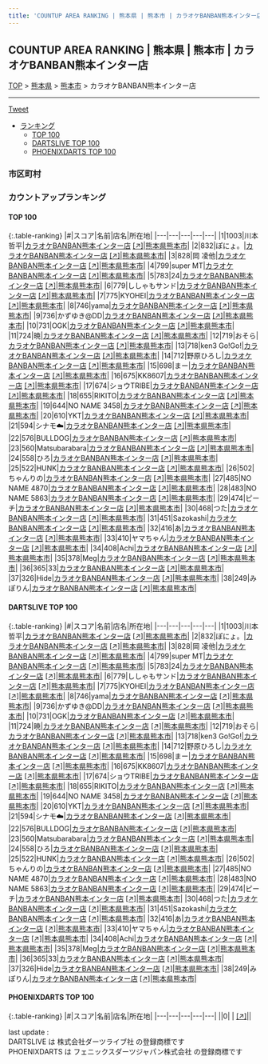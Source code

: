 ```yaml
---
title: 'COUNTUP AREA RANKING | 熊本県 | 熊本市 | カラオケBANBAN熊本インター店'
---
```

## COUNTUP AREA RANKING | 熊本県 | 熊本市 | カラオケBANBAN熊本インター店

[TOP](/darts/rank/) > [熊本県](/darts/rank/熊本県/) > [熊本市](/darts/rank/熊本県/熊本市/) > カラオケBANBAN熊本インター店

___

<a href="https://twitter.com/share?ref_src=twsrc%5Etfw" data-text="COUNTUP AREA RANKING | 熊本県熊本市カラオケBANBAN熊本インター店" class="twitter-share-button" data-hashtags="DARTSLIVE,PHOENIXDARTS,darts,ダーツ" data-show-count="false">Tweet</a>

* [ランキング](#カウントアップランキング)
    * [TOP 100](#top-100)
    * [DARTSLIVE TOP 100](#dartslive-top-100)
    * [PHOENIXDARTS TOP 100](#phoenixdarts-top-100)

### 市区町村

<ul>

</ul>

### カウントアップランキング

#### TOP 100



{:.table-ranking}
|#|スコア|名前|店名|所在地|
|---|---|---|---|---|
|1|1003|<span class="rank-name-dl">川本　哲平</span>|<a href="/darts/rank/shops/f7bfa46110ac5b4d0d9b047a20a7ba1e.html">カラオケBANBAN熊本インター店</a> <a href="https://search.dartslive.com/jp/shop/f7bfa46110ac5b4d0d9b047a20a7ba1e">[↗]</a>|<a href="/darts/rank/熊本県/熊本市">熊本県熊本市</a>|
|2|832|<span class="rank-name-dl">ぽにょ。</span>|<a href="/darts/rank/shops/f7bfa46110ac5b4d0d9b047a20a7ba1e.html">カラオケBANBAN熊本インター店</a> <a href="https://search.dartslive.com/jp/shop/f7bfa46110ac5b4d0d9b047a20a7ba1e">[↗]</a>|<a href="/darts/rank/熊本県/熊本市">熊本県熊本市</a>|
|3|828|<span class="rank-name-dl">岡 凌他</span>|<a href="/darts/rank/shops/f7bfa46110ac5b4d0d9b047a20a7ba1e.html">カラオケBANBAN熊本インター店</a> <a href="https://search.dartslive.com/jp/shop/f7bfa46110ac5b4d0d9b047a20a7ba1e">[↗]</a>|<a href="/darts/rank/熊本県/熊本市">熊本県熊本市</a>|
|4|799|<span class="rank-name-dl">super MT</span>|<a href="/darts/rank/shops/f7bfa46110ac5b4d0d9b047a20a7ba1e.html">カラオケBANBAN熊本インター店</a> <a href="https://search.dartslive.com/jp/shop/f7bfa46110ac5b4d0d9b047a20a7ba1e">[↗]</a>|<a href="/darts/rank/熊本県/熊本市">熊本県熊本市</a>|
|5|783|<span class="rank-name-dl">24</span>|<a href="/darts/rank/shops/f7bfa46110ac5b4d0d9b047a20a7ba1e.html">カラオケBANBAN熊本インター店</a> <a href="https://search.dartslive.com/jp/shop/f7bfa46110ac5b4d0d9b047a20a7ba1e">[↗]</a>|<a href="/darts/rank/熊本県/熊本市">熊本県熊本市</a>|
|6|779|<span class="rank-name-dl">ししゃもサンド</span>|<a href="/darts/rank/shops/f7bfa46110ac5b4d0d9b047a20a7ba1e.html">カラオケBANBAN熊本インター店</a> <a href="https://search.dartslive.com/jp/shop/f7bfa46110ac5b4d0d9b047a20a7ba1e">[↗]</a>|<a href="/darts/rank/熊本県/熊本市">熊本県熊本市</a>|
|7|775|<span class="rank-name-dl">KYOHEI</span>|<a href="/darts/rank/shops/f7bfa46110ac5b4d0d9b047a20a7ba1e.html">カラオケBANBAN熊本インター店</a> <a href="https://search.dartslive.com/jp/shop/f7bfa46110ac5b4d0d9b047a20a7ba1e">[↗]</a>|<a href="/darts/rank/熊本県/熊本市">熊本県熊本市</a>|
|8|746|<span class="rank-name-dl">yama</span>|<a href="/darts/rank/shops/f7bfa46110ac5b4d0d9b047a20a7ba1e.html">カラオケBANBAN熊本インター店</a> <a href="https://search.dartslive.com/jp/shop/f7bfa46110ac5b4d0d9b047a20a7ba1e">[↗]</a>|<a href="/darts/rank/熊本県/熊本市">熊本県熊本市</a>|
|9|736|<span class="rank-name-dl">かずゆき@DD</span>|<a href="/darts/rank/shops/f7bfa46110ac5b4d0d9b047a20a7ba1e.html">カラオケBANBAN熊本インター店</a> <a href="https://search.dartslive.com/jp/shop/f7bfa46110ac5b4d0d9b047a20a7ba1e">[↗]</a>|<a href="/darts/rank/熊本県/熊本市">熊本県熊本市</a>|
|10|731|<span class="rank-name-dl">OGK</span>|<a href="/darts/rank/shops/f7bfa46110ac5b4d0d9b047a20a7ba1e.html">カラオケBANBAN熊本インター店</a> <a href="https://search.dartslive.com/jp/shop/f7bfa46110ac5b4d0d9b047a20a7ba1e">[↗]</a>|<a href="/darts/rank/熊本県/熊本市">熊本県熊本市</a>|
|11|724|<span class="rank-name-dl">暁</span>|<a href="/darts/rank/shops/f7bfa46110ac5b4d0d9b047a20a7ba1e.html">カラオケBANBAN熊本インター店</a> <a href="https://search.dartslive.com/jp/shop/f7bfa46110ac5b4d0d9b047a20a7ba1e">[↗]</a>|<a href="/darts/rank/熊本県/熊本市">熊本県熊本市</a>|
|12|719|<span class="rank-name-dl">おそら</span>|<a href="/darts/rank/shops/f7bfa46110ac5b4d0d9b047a20a7ba1e.html">カラオケBANBAN熊本インター店</a> <a href="https://search.dartslive.com/jp/shop/f7bfa46110ac5b4d0d9b047a20a7ba1e">[↗]</a>|<a href="/darts/rank/熊本県/熊本市">熊本県熊本市</a>|
|13|718|<span class="rank-name-dl">ken3 Go!Go!</span>|<a href="/darts/rank/shops/f7bfa46110ac5b4d0d9b047a20a7ba1e.html">カラオケBANBAN熊本インター店</a> <a href="https://search.dartslive.com/jp/shop/f7bfa46110ac5b4d0d9b047a20a7ba1e">[↗]</a>|<a href="/darts/rank/熊本県/熊本市">熊本県熊本市</a>|
|14|712|<span class="rank-name-dl">野原ひろし</span>|<a href="/darts/rank/shops/f7bfa46110ac5b4d0d9b047a20a7ba1e.html">カラオケBANBAN熊本インター店</a> <a href="https://search.dartslive.com/jp/shop/f7bfa46110ac5b4d0d9b047a20a7ba1e">[↗]</a>|<a href="/darts/rank/熊本県/熊本市">熊本県熊本市</a>|
|15|698|<span class="rank-name-dl">まー</span>|<a href="/darts/rank/shops/f7bfa46110ac5b4d0d9b047a20a7ba1e.html">カラオケBANBAN熊本インター店</a> <a href="https://search.dartslive.com/jp/shop/f7bfa46110ac5b4d0d9b047a20a7ba1e">[↗]</a>|<a href="/darts/rank/熊本県/熊本市">熊本県熊本市</a>|
|16|675|<span class="rank-name-dl">KK8607</span>|<a href="/darts/rank/shops/f7bfa46110ac5b4d0d9b047a20a7ba1e.html">カラオケBANBAN熊本インター店</a> <a href="https://search.dartslive.com/jp/shop/f7bfa46110ac5b4d0d9b047a20a7ba1e">[↗]</a>|<a href="/darts/rank/熊本県/熊本市">熊本県熊本市</a>|
|17|674|<span class="rank-name-dl">ショウTRIBE</span>|<a href="/darts/rank/shops/f7bfa46110ac5b4d0d9b047a20a7ba1e.html">カラオケBANBAN熊本インター店</a> <a href="https://search.dartslive.com/jp/shop/f7bfa46110ac5b4d0d9b047a20a7ba1e">[↗]</a>|<a href="/darts/rank/熊本県/熊本市">熊本県熊本市</a>|
|18|655|<span class="rank-name-dl">RIKITO</span>|<a href="/darts/rank/shops/f7bfa46110ac5b4d0d9b047a20a7ba1e.html">カラオケBANBAN熊本インター店</a> <a href="https://search.dartslive.com/jp/shop/f7bfa46110ac5b4d0d9b047a20a7ba1e">[↗]</a>|<a href="/darts/rank/熊本県/熊本市">熊本県熊本市</a>|
|19|644|<span class="rank-name-dl">NO NAME 3458</span>|<a href="/darts/rank/shops/f7bfa46110ac5b4d0d9b047a20a7ba1e.html">カラオケBANBAN熊本インター店</a> <a href="https://search.dartslive.com/jp/shop/f7bfa46110ac5b4d0d9b047a20a7ba1e">[↗]</a>|<a href="/darts/rank/熊本県/熊本市">熊本県熊本市</a>|
|20|610|<span class="rank-name-dl">YKT</span>|<a href="/darts/rank/shops/f7bfa46110ac5b4d0d9b047a20a7ba1e.html">カラオケBANBAN熊本インター店</a> <a href="https://search.dartslive.com/jp/shop/f7bfa46110ac5b4d0d9b047a20a7ba1e">[↗]</a>|<a href="/darts/rank/熊本県/熊本市">熊本県熊本市</a>|
|21|594|<span class="rank-name-dl">シナモ☁️</span>|<a href="/darts/rank/shops/f7bfa46110ac5b4d0d9b047a20a7ba1e.html">カラオケBANBAN熊本インター店</a> <a href="https://search.dartslive.com/jp/shop/f7bfa46110ac5b4d0d9b047a20a7ba1e">[↗]</a>|<a href="/darts/rank/熊本県/熊本市">熊本県熊本市</a>|
|22|576|<span class="rank-name-dl">BULLDOG</span>|<a href="/darts/rank/shops/f7bfa46110ac5b4d0d9b047a20a7ba1e.html">カラオケBANBAN熊本インター店</a> <a href="https://search.dartslive.com/jp/shop/f7bfa46110ac5b4d0d9b047a20a7ba1e">[↗]</a>|<a href="/darts/rank/熊本県/熊本市">熊本県熊本市</a>|
|23|560|<span class="rank-name-dl">Matsubarabara</span>|<a href="/darts/rank/shops/f7bfa46110ac5b4d0d9b047a20a7ba1e.html">カラオケBANBAN熊本インター店</a> <a href="https://search.dartslive.com/jp/shop/f7bfa46110ac5b4d0d9b047a20a7ba1e">[↗]</a>|<a href="/darts/rank/熊本県/熊本市">熊本県熊本市</a>|
|24|558|<span class="rank-name-dl">ひろ</span>|<a href="/darts/rank/shops/f7bfa46110ac5b4d0d9b047a20a7ba1e.html">カラオケBANBAN熊本インター店</a> <a href="https://search.dartslive.com/jp/shop/f7bfa46110ac5b4d0d9b047a20a7ba1e">[↗]</a>|<a href="/darts/rank/熊本県/熊本市">熊本県熊本市</a>|
|25|522|<span class="rank-name-dl">HUNK</span>|<a href="/darts/rank/shops/f7bfa46110ac5b4d0d9b047a20a7ba1e.html">カラオケBANBAN熊本インター店</a> <a href="https://search.dartslive.com/jp/shop/f7bfa46110ac5b4d0d9b047a20a7ba1e">[↗]</a>|<a href="/darts/rank/熊本県/熊本市">熊本県熊本市</a>|
|26|502|<span class="rank-name-dl">ちゃんりの</span>|<a href="/darts/rank/shops/f7bfa46110ac5b4d0d9b047a20a7ba1e.html">カラオケBANBAN熊本インター店</a> <a href="https://search.dartslive.com/jp/shop/f7bfa46110ac5b4d0d9b047a20a7ba1e">[↗]</a>|<a href="/darts/rank/熊本県/熊本市">熊本県熊本市</a>|
|27|485|<span class="rank-name-dl">NO NAME 4870</span>|<a href="/darts/rank/shops/f7bfa46110ac5b4d0d9b047a20a7ba1e.html">カラオケBANBAN熊本インター店</a> <a href="https://search.dartslive.com/jp/shop/f7bfa46110ac5b4d0d9b047a20a7ba1e">[↗]</a>|<a href="/darts/rank/熊本県/熊本市">熊本県熊本市</a>|
|28|483|<span class="rank-name-dl">NO NAME 5863</span>|<a href="/darts/rank/shops/f7bfa46110ac5b4d0d9b047a20a7ba1e.html">カラオケBANBAN熊本インター店</a> <a href="https://search.dartslive.com/jp/shop/f7bfa46110ac5b4d0d9b047a20a7ba1e">[↗]</a>|<a href="/darts/rank/熊本県/熊本市">熊本県熊本市</a>|
|29|474|<span class="rank-name-dl">ピーチ</span>|<a href="/darts/rank/shops/f7bfa46110ac5b4d0d9b047a20a7ba1e.html">カラオケBANBAN熊本インター店</a> <a href="https://search.dartslive.com/jp/shop/f7bfa46110ac5b4d0d9b047a20a7ba1e">[↗]</a>|<a href="/darts/rank/熊本県/熊本市">熊本県熊本市</a>|
|30|468|<span class="rank-name-dl">つた</span>|<a href="/darts/rank/shops/f7bfa46110ac5b4d0d9b047a20a7ba1e.html">カラオケBANBAN熊本インター店</a> <a href="https://search.dartslive.com/jp/shop/f7bfa46110ac5b4d0d9b047a20a7ba1e">[↗]</a>|<a href="/darts/rank/熊本県/熊本市">熊本県熊本市</a>|
|31|451|<span class="rank-name-dl">Sazokashi</span>|<a href="/darts/rank/shops/f7bfa46110ac5b4d0d9b047a20a7ba1e.html">カラオケBANBAN熊本インター店</a> <a href="https://search.dartslive.com/jp/shop/f7bfa46110ac5b4d0d9b047a20a7ba1e">[↗]</a>|<a href="/darts/rank/熊本県/熊本市">熊本県熊本市</a>|
|32|416|<span class="rank-name-dl">あ</span>|<a href="/darts/rank/shops/f7bfa46110ac5b4d0d9b047a20a7ba1e.html">カラオケBANBAN熊本インター店</a> <a href="https://search.dartslive.com/jp/shop/f7bfa46110ac5b4d0d9b047a20a7ba1e">[↗]</a>|<a href="/darts/rank/熊本県/熊本市">熊本県熊本市</a>|
|33|410|<span class="rank-name-dl">ヤマちゃん</span>|<a href="/darts/rank/shops/f7bfa46110ac5b4d0d9b047a20a7ba1e.html">カラオケBANBAN熊本インター店</a> <a href="https://search.dartslive.com/jp/shop/f7bfa46110ac5b4d0d9b047a20a7ba1e">[↗]</a>|<a href="/darts/rank/熊本県/熊本市">熊本県熊本市</a>|
|34|408|<span class="rank-name-dl">Achi</span>|<a href="/darts/rank/shops/f7bfa46110ac5b4d0d9b047a20a7ba1e.html">カラオケBANBAN熊本インター店</a> <a href="https://search.dartslive.com/jp/shop/f7bfa46110ac5b4d0d9b047a20a7ba1e">[↗]</a>|<a href="/darts/rank/熊本県/熊本市">熊本県熊本市</a>|
|35|378|<span class="rank-name-dl">Meg</span>|<a href="/darts/rank/shops/f7bfa46110ac5b4d0d9b047a20a7ba1e.html">カラオケBANBAN熊本インター店</a> <a href="https://search.dartslive.com/jp/shop/f7bfa46110ac5b4d0d9b047a20a7ba1e">[↗]</a>|<a href="/darts/rank/熊本県/熊本市">熊本県熊本市</a>|
|36|365|<span class="rank-name-dl">33</span>|<a href="/darts/rank/shops/f7bfa46110ac5b4d0d9b047a20a7ba1e.html">カラオケBANBAN熊本インター店</a> <a href="https://search.dartslive.com/jp/shop/f7bfa46110ac5b4d0d9b047a20a7ba1e">[↗]</a>|<a href="/darts/rank/熊本県/熊本市">熊本県熊本市</a>|
|37|326|<span class="rank-name-dl">Hide</span>|<a href="/darts/rank/shops/f7bfa46110ac5b4d0d9b047a20a7ba1e.html">カラオケBANBAN熊本インター店</a> <a href="https://search.dartslive.com/jp/shop/f7bfa46110ac5b4d0d9b047a20a7ba1e">[↗]</a>|<a href="/darts/rank/熊本県/熊本市">熊本県熊本市</a>|
|38|249|<span class="rank-name-dl">みぽりん</span>|<a href="/darts/rank/shops/f7bfa46110ac5b4d0d9b047a20a7ba1e.html">カラオケBANBAN熊本インター店</a> <a href="https://search.dartslive.com/jp/shop/f7bfa46110ac5b4d0d9b047a20a7ba1e">[↗]</a>|<a href="/darts/rank/熊本県/熊本市">熊本県熊本市</a>|


#### DARTSLIVE TOP 100



{:.table-ranking}
|#|スコア|名前|店名|所在地|
|---|---|---|---|---|
|1|1003|<span class="rank-name-dl">川本　哲平</span>|<a href="/darts/rank/shops/f7bfa46110ac5b4d0d9b047a20a7ba1e.html">カラオケBANBAN熊本インター店</a> <a href="https://search.dartslive.com/jp/shop/f7bfa46110ac5b4d0d9b047a20a7ba1e">[↗]</a>|<a href="/darts/rank/熊本県/熊本市">熊本県熊本市</a>|
|2|832|<span class="rank-name-dl">ぽにょ。</span>|<a href="/darts/rank/shops/f7bfa46110ac5b4d0d9b047a20a7ba1e.html">カラオケBANBAN熊本インター店</a> <a href="https://search.dartslive.com/jp/shop/f7bfa46110ac5b4d0d9b047a20a7ba1e">[↗]</a>|<a href="/darts/rank/熊本県/熊本市">熊本県熊本市</a>|
|3|828|<span class="rank-name-dl">岡 凌他</span>|<a href="/darts/rank/shops/f7bfa46110ac5b4d0d9b047a20a7ba1e.html">カラオケBANBAN熊本インター店</a> <a href="https://search.dartslive.com/jp/shop/f7bfa46110ac5b4d0d9b047a20a7ba1e">[↗]</a>|<a href="/darts/rank/熊本県/熊本市">熊本県熊本市</a>|
|4|799|<span class="rank-name-dl">super MT</span>|<a href="/darts/rank/shops/f7bfa46110ac5b4d0d9b047a20a7ba1e.html">カラオケBANBAN熊本インター店</a> <a href="https://search.dartslive.com/jp/shop/f7bfa46110ac5b4d0d9b047a20a7ba1e">[↗]</a>|<a href="/darts/rank/熊本県/熊本市">熊本県熊本市</a>|
|5|783|<span class="rank-name-dl">24</span>|<a href="/darts/rank/shops/f7bfa46110ac5b4d0d9b047a20a7ba1e.html">カラオケBANBAN熊本インター店</a> <a href="https://search.dartslive.com/jp/shop/f7bfa46110ac5b4d0d9b047a20a7ba1e">[↗]</a>|<a href="/darts/rank/熊本県/熊本市">熊本県熊本市</a>|
|6|779|<span class="rank-name-dl">ししゃもサンド</span>|<a href="/darts/rank/shops/f7bfa46110ac5b4d0d9b047a20a7ba1e.html">カラオケBANBAN熊本インター店</a> <a href="https://search.dartslive.com/jp/shop/f7bfa46110ac5b4d0d9b047a20a7ba1e">[↗]</a>|<a href="/darts/rank/熊本県/熊本市">熊本県熊本市</a>|
|7|775|<span class="rank-name-dl">KYOHEI</span>|<a href="/darts/rank/shops/f7bfa46110ac5b4d0d9b047a20a7ba1e.html">カラオケBANBAN熊本インター店</a> <a href="https://search.dartslive.com/jp/shop/f7bfa46110ac5b4d0d9b047a20a7ba1e">[↗]</a>|<a href="/darts/rank/熊本県/熊本市">熊本県熊本市</a>|
|8|746|<span class="rank-name-dl">yama</span>|<a href="/darts/rank/shops/f7bfa46110ac5b4d0d9b047a20a7ba1e.html">カラオケBANBAN熊本インター店</a> <a href="https://search.dartslive.com/jp/shop/f7bfa46110ac5b4d0d9b047a20a7ba1e">[↗]</a>|<a href="/darts/rank/熊本県/熊本市">熊本県熊本市</a>|
|9|736|<span class="rank-name-dl">かずゆき@DD</span>|<a href="/darts/rank/shops/f7bfa46110ac5b4d0d9b047a20a7ba1e.html">カラオケBANBAN熊本インター店</a> <a href="https://search.dartslive.com/jp/shop/f7bfa46110ac5b4d0d9b047a20a7ba1e">[↗]</a>|<a href="/darts/rank/熊本県/熊本市">熊本県熊本市</a>|
|10|731|<span class="rank-name-dl">OGK</span>|<a href="/darts/rank/shops/f7bfa46110ac5b4d0d9b047a20a7ba1e.html">カラオケBANBAN熊本インター店</a> <a href="https://search.dartslive.com/jp/shop/f7bfa46110ac5b4d0d9b047a20a7ba1e">[↗]</a>|<a href="/darts/rank/熊本県/熊本市">熊本県熊本市</a>|
|11|724|<span class="rank-name-dl">暁</span>|<a href="/darts/rank/shops/f7bfa46110ac5b4d0d9b047a20a7ba1e.html">カラオケBANBAN熊本インター店</a> <a href="https://search.dartslive.com/jp/shop/f7bfa46110ac5b4d0d9b047a20a7ba1e">[↗]</a>|<a href="/darts/rank/熊本県/熊本市">熊本県熊本市</a>|
|12|719|<span class="rank-name-dl">おそら</span>|<a href="/darts/rank/shops/f7bfa46110ac5b4d0d9b047a20a7ba1e.html">カラオケBANBAN熊本インター店</a> <a href="https://search.dartslive.com/jp/shop/f7bfa46110ac5b4d0d9b047a20a7ba1e">[↗]</a>|<a href="/darts/rank/熊本県/熊本市">熊本県熊本市</a>|
|13|718|<span class="rank-name-dl">ken3 Go!Go!</span>|<a href="/darts/rank/shops/f7bfa46110ac5b4d0d9b047a20a7ba1e.html">カラオケBANBAN熊本インター店</a> <a href="https://search.dartslive.com/jp/shop/f7bfa46110ac5b4d0d9b047a20a7ba1e">[↗]</a>|<a href="/darts/rank/熊本県/熊本市">熊本県熊本市</a>|
|14|712|<span class="rank-name-dl">野原ひろし</span>|<a href="/darts/rank/shops/f7bfa46110ac5b4d0d9b047a20a7ba1e.html">カラオケBANBAN熊本インター店</a> <a href="https://search.dartslive.com/jp/shop/f7bfa46110ac5b4d0d9b047a20a7ba1e">[↗]</a>|<a href="/darts/rank/熊本県/熊本市">熊本県熊本市</a>|
|15|698|<span class="rank-name-dl">まー</span>|<a href="/darts/rank/shops/f7bfa46110ac5b4d0d9b047a20a7ba1e.html">カラオケBANBAN熊本インター店</a> <a href="https://search.dartslive.com/jp/shop/f7bfa46110ac5b4d0d9b047a20a7ba1e">[↗]</a>|<a href="/darts/rank/熊本県/熊本市">熊本県熊本市</a>|
|16|675|<span class="rank-name-dl">KK8607</span>|<a href="/darts/rank/shops/f7bfa46110ac5b4d0d9b047a20a7ba1e.html">カラオケBANBAN熊本インター店</a> <a href="https://search.dartslive.com/jp/shop/f7bfa46110ac5b4d0d9b047a20a7ba1e">[↗]</a>|<a href="/darts/rank/熊本県/熊本市">熊本県熊本市</a>|
|17|674|<span class="rank-name-dl">ショウTRIBE</span>|<a href="/darts/rank/shops/f7bfa46110ac5b4d0d9b047a20a7ba1e.html">カラオケBANBAN熊本インター店</a> <a href="https://search.dartslive.com/jp/shop/f7bfa46110ac5b4d0d9b047a20a7ba1e">[↗]</a>|<a href="/darts/rank/熊本県/熊本市">熊本県熊本市</a>|
|18|655|<span class="rank-name-dl">RIKITO</span>|<a href="/darts/rank/shops/f7bfa46110ac5b4d0d9b047a20a7ba1e.html">カラオケBANBAN熊本インター店</a> <a href="https://search.dartslive.com/jp/shop/f7bfa46110ac5b4d0d9b047a20a7ba1e">[↗]</a>|<a href="/darts/rank/熊本県/熊本市">熊本県熊本市</a>|
|19|644|<span class="rank-name-dl">NO NAME 3458</span>|<a href="/darts/rank/shops/f7bfa46110ac5b4d0d9b047a20a7ba1e.html">カラオケBANBAN熊本インター店</a> <a href="https://search.dartslive.com/jp/shop/f7bfa46110ac5b4d0d9b047a20a7ba1e">[↗]</a>|<a href="/darts/rank/熊本県/熊本市">熊本県熊本市</a>|
|20|610|<span class="rank-name-dl">YKT</span>|<a href="/darts/rank/shops/f7bfa46110ac5b4d0d9b047a20a7ba1e.html">カラオケBANBAN熊本インター店</a> <a href="https://search.dartslive.com/jp/shop/f7bfa46110ac5b4d0d9b047a20a7ba1e">[↗]</a>|<a href="/darts/rank/熊本県/熊本市">熊本県熊本市</a>|
|21|594|<span class="rank-name-dl">シナモ☁️</span>|<a href="/darts/rank/shops/f7bfa46110ac5b4d0d9b047a20a7ba1e.html">カラオケBANBAN熊本インター店</a> <a href="https://search.dartslive.com/jp/shop/f7bfa46110ac5b4d0d9b047a20a7ba1e">[↗]</a>|<a href="/darts/rank/熊本県/熊本市">熊本県熊本市</a>|
|22|576|<span class="rank-name-dl">BULLDOG</span>|<a href="/darts/rank/shops/f7bfa46110ac5b4d0d9b047a20a7ba1e.html">カラオケBANBAN熊本インター店</a> <a href="https://search.dartslive.com/jp/shop/f7bfa46110ac5b4d0d9b047a20a7ba1e">[↗]</a>|<a href="/darts/rank/熊本県/熊本市">熊本県熊本市</a>|
|23|560|<span class="rank-name-dl">Matsubarabara</span>|<a href="/darts/rank/shops/f7bfa46110ac5b4d0d9b047a20a7ba1e.html">カラオケBANBAN熊本インター店</a> <a href="https://search.dartslive.com/jp/shop/f7bfa46110ac5b4d0d9b047a20a7ba1e">[↗]</a>|<a href="/darts/rank/熊本県/熊本市">熊本県熊本市</a>|
|24|558|<span class="rank-name-dl">ひろ</span>|<a href="/darts/rank/shops/f7bfa46110ac5b4d0d9b047a20a7ba1e.html">カラオケBANBAN熊本インター店</a> <a href="https://search.dartslive.com/jp/shop/f7bfa46110ac5b4d0d9b047a20a7ba1e">[↗]</a>|<a href="/darts/rank/熊本県/熊本市">熊本県熊本市</a>|
|25|522|<span class="rank-name-dl">HUNK</span>|<a href="/darts/rank/shops/f7bfa46110ac5b4d0d9b047a20a7ba1e.html">カラオケBANBAN熊本インター店</a> <a href="https://search.dartslive.com/jp/shop/f7bfa46110ac5b4d0d9b047a20a7ba1e">[↗]</a>|<a href="/darts/rank/熊本県/熊本市">熊本県熊本市</a>|
|26|502|<span class="rank-name-dl">ちゃんりの</span>|<a href="/darts/rank/shops/f7bfa46110ac5b4d0d9b047a20a7ba1e.html">カラオケBANBAN熊本インター店</a> <a href="https://search.dartslive.com/jp/shop/f7bfa46110ac5b4d0d9b047a20a7ba1e">[↗]</a>|<a href="/darts/rank/熊本県/熊本市">熊本県熊本市</a>|
|27|485|<span class="rank-name-dl">NO NAME 4870</span>|<a href="/darts/rank/shops/f7bfa46110ac5b4d0d9b047a20a7ba1e.html">カラオケBANBAN熊本インター店</a> <a href="https://search.dartslive.com/jp/shop/f7bfa46110ac5b4d0d9b047a20a7ba1e">[↗]</a>|<a href="/darts/rank/熊本県/熊本市">熊本県熊本市</a>|
|28|483|<span class="rank-name-dl">NO NAME 5863</span>|<a href="/darts/rank/shops/f7bfa46110ac5b4d0d9b047a20a7ba1e.html">カラオケBANBAN熊本インター店</a> <a href="https://search.dartslive.com/jp/shop/f7bfa46110ac5b4d0d9b047a20a7ba1e">[↗]</a>|<a href="/darts/rank/熊本県/熊本市">熊本県熊本市</a>|
|29|474|<span class="rank-name-dl">ピーチ</span>|<a href="/darts/rank/shops/f7bfa46110ac5b4d0d9b047a20a7ba1e.html">カラオケBANBAN熊本インター店</a> <a href="https://search.dartslive.com/jp/shop/f7bfa46110ac5b4d0d9b047a20a7ba1e">[↗]</a>|<a href="/darts/rank/熊本県/熊本市">熊本県熊本市</a>|
|30|468|<span class="rank-name-dl">つた</span>|<a href="/darts/rank/shops/f7bfa46110ac5b4d0d9b047a20a7ba1e.html">カラオケBANBAN熊本インター店</a> <a href="https://search.dartslive.com/jp/shop/f7bfa46110ac5b4d0d9b047a20a7ba1e">[↗]</a>|<a href="/darts/rank/熊本県/熊本市">熊本県熊本市</a>|
|31|451|<span class="rank-name-dl">Sazokashi</span>|<a href="/darts/rank/shops/f7bfa46110ac5b4d0d9b047a20a7ba1e.html">カラオケBANBAN熊本インター店</a> <a href="https://search.dartslive.com/jp/shop/f7bfa46110ac5b4d0d9b047a20a7ba1e">[↗]</a>|<a href="/darts/rank/熊本県/熊本市">熊本県熊本市</a>|
|32|416|<span class="rank-name-dl">あ</span>|<a href="/darts/rank/shops/f7bfa46110ac5b4d0d9b047a20a7ba1e.html">カラオケBANBAN熊本インター店</a> <a href="https://search.dartslive.com/jp/shop/f7bfa46110ac5b4d0d9b047a20a7ba1e">[↗]</a>|<a href="/darts/rank/熊本県/熊本市">熊本県熊本市</a>|
|33|410|<span class="rank-name-dl">ヤマちゃん</span>|<a href="/darts/rank/shops/f7bfa46110ac5b4d0d9b047a20a7ba1e.html">カラオケBANBAN熊本インター店</a> <a href="https://search.dartslive.com/jp/shop/f7bfa46110ac5b4d0d9b047a20a7ba1e">[↗]</a>|<a href="/darts/rank/熊本県/熊本市">熊本県熊本市</a>|
|34|408|<span class="rank-name-dl">Achi</span>|<a href="/darts/rank/shops/f7bfa46110ac5b4d0d9b047a20a7ba1e.html">カラオケBANBAN熊本インター店</a> <a href="https://search.dartslive.com/jp/shop/f7bfa46110ac5b4d0d9b047a20a7ba1e">[↗]</a>|<a href="/darts/rank/熊本県/熊本市">熊本県熊本市</a>|
|35|378|<span class="rank-name-dl">Meg</span>|<a href="/darts/rank/shops/f7bfa46110ac5b4d0d9b047a20a7ba1e.html">カラオケBANBAN熊本インター店</a> <a href="https://search.dartslive.com/jp/shop/f7bfa46110ac5b4d0d9b047a20a7ba1e">[↗]</a>|<a href="/darts/rank/熊本県/熊本市">熊本県熊本市</a>|
|36|365|<span class="rank-name-dl">33</span>|<a href="/darts/rank/shops/f7bfa46110ac5b4d0d9b047a20a7ba1e.html">カラオケBANBAN熊本インター店</a> <a href="https://search.dartslive.com/jp/shop/f7bfa46110ac5b4d0d9b047a20a7ba1e">[↗]</a>|<a href="/darts/rank/熊本県/熊本市">熊本県熊本市</a>|
|37|326|<span class="rank-name-dl">Hide</span>|<a href="/darts/rank/shops/f7bfa46110ac5b4d0d9b047a20a7ba1e.html">カラオケBANBAN熊本インター店</a> <a href="https://search.dartslive.com/jp/shop/f7bfa46110ac5b4d0d9b047a20a7ba1e">[↗]</a>|<a href="/darts/rank/熊本県/熊本市">熊本県熊本市</a>|
|38|249|<span class="rank-name-dl">みぽりん</span>|<a href="/darts/rank/shops/f7bfa46110ac5b4d0d9b047a20a7ba1e.html">カラオケBANBAN熊本インター店</a> <a href="https://search.dartslive.com/jp/shop/f7bfa46110ac5b4d0d9b047a20a7ba1e">[↗]</a>|<a href="/darts/rank/熊本県/熊本市">熊本県熊本市</a>|


#### PHOENIXDARTS TOP 100



{:.table-ranking}
|#|スコア|名前|店名|所在地|
|---|---|---|---|---|
||0|<span class="rank-name-dl"> </span>|<a href="/darts/rank/shops/.html"></a> <a href="">[↗]</a>|<a href="/darts/rank//"></a>|


<div class="footer border-top border-gray-light mt-5 pt-3 text-right text-gray">
    last update : <span style="font-weight: italic" id="foot_last_modified"></span><br />
    DARTSLIVE は 株式会社ダーツライブ社 の登録商標です<br />
    PHOENIXDARTS は フェニックスダーツジャパン株式会社 の登録商標です<br />
</div>

<script src="https://cdnjs.cloudflare.com/ajax/libs/jquery.tablesorter/2.31.3/js/jquery.tablesorter.min.js" integrity="sha512-qzgd5cYSZcosqpzpn7zF2ZId8f/8CHmFKZ8j7mU4OUXTNRd5g+ZHBPsgKEwoqxCtdQvExE5LprwwPAgoicguNg==" crossorigin="anonymous" referrerpolicy="no-referrer"></script>
<link rel="stylesheet" href="https://cdnjs.cloudflare.com/ajax/libs/jquery.tablesorter/2.31.3/css/theme.default.min.css" integrity="sha512-wghhOJkjQX0Lh3NSWvNKeZ0ZpNn+SPVXX1Qyc9OCaogADktxrBiBdKGDoqVUOyhStvMBmJQ8ZdMHiR3wuEq8+w==" crossorigin="anonymous" referrerpolicy="no-referrer" />
<script>
$(function() {
    $(".table-ranking").tablesorter({sortList:[[0, 0]]});
    $("#foot_last_modified").text(formatDate(new Date(document.lastModified), 'yyyy-MM-dd HH:mm:ss'));
});
</script>

<script async src="https://platform.twitter.com/widgets.js" charset="utf-8"></script>